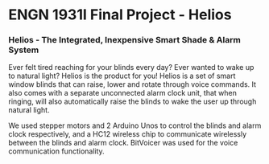 # ENGN 1931I Final Project - Helios
### Helios - The Integrated, Inexpensive Smart Shade & Alarm System

Ever felt tired reaching for your blinds every day? Ever wanted to wake up to natural light? Helios is the product for you! Helios is a  set of smart window blinds that can raise, lower and rotate through voice commands. It also comes with a separate unconnected alarm clock unit, that when ringing, will also automatically raise the blinds to wake the user up through natural light. 

We used stepper motors and 2 Arduino Unos to control the blinds and alarm clock respectively, and a HC12 wireless chip to communicate wirelessly between the blinds and alarm clock. BitVoicer was used for the voice communication functionality.